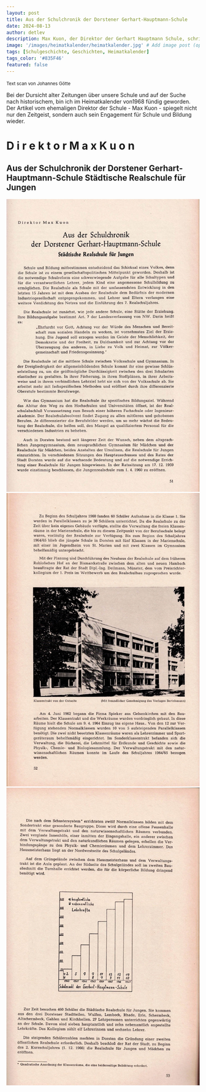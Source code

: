 ```yaml
---
layout: post
title: Aus der Schulchronik der Dorstener Gerhart-Hauptmann-Schule
date: 2024-08-13
author: detlev
description: Max Kuon, der Direktor der Gerhart Hauptmann Schule, schrieb 1968 für den Heimatkalender über die städtische Realschule für Jungen
image: '/images/heimatkalender/heimatkalender.jpg' # Add image post (optional)
tags: [Schulgeschichte, Geschichten, Heimatkalender]
tags_color: '#835F46'
featured: false
---
```


<small> Text scan von Johannes Götte</small>

Bei der Dursicht alter Zeitungen über unsere Schule und auf der Suche nach historischem, bin ich im Heimatkalender von1968 fündig geworden.
Der Artikel vom ehemaligen Direktor der Schule - Max Kuon - spiegelt nicht nur den Zeitgeist, sondern auch sein Engagement für Schule und Bildung wieder.

# D i r e k t o r  M a x  K u o n

## Aus der Schulchronik der Dorstener Gerhart-Hauptmann-Schule Städtische Realschule für Jungen

<img src="/images/heimatkalender/HKL 1968 S_051.jpg" loading="lazy" alt="Artikel">
<img src="/images/heimatkalender/HKL 1968 S_052.jpg" loading="lazy" alt="Artikel">
<img src="/images/heimatkalender/HKL 1968 S_053.jpg" loading="lazy" alt="Artikel">
